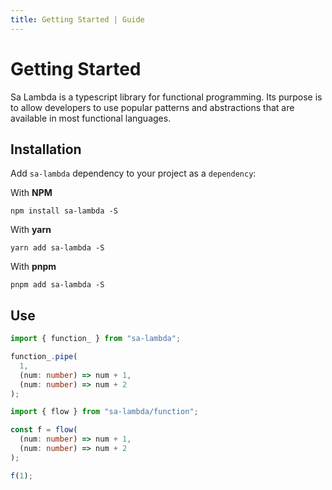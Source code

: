 ```yaml
---
title: Getting Started | Guide
---
```


# Getting Started

Sa Lambda is a typescript library for functional programming. Its purpose is to allow developers to use popular patterns and abstractions that are available in most functional languages.

## Installation

Add `sa-lambda` dependency to your project as a `dependency`:

With **NPM**

```shell
npm install sa-lambda -S
```

With **yarn**

```shell
yarn add sa-lambda -S
```

With **pnpm**

```shell
pnpm add sa-lambda -S
```

## Use

```ts
import { function_ } from "sa-lambda";

function_.pipe(
  1,
  (num: number) => num + 1,
  (num: number) => num + 2
);
```

```ts
import { flow } from "sa-lambda/function";

const f = flow(
  (num: number) => num + 1,
  (num: number) => num + 2
);

f(1);
```
